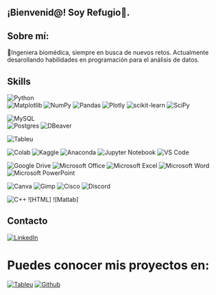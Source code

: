 ## ¡Bienvenid@! Soy Refugio👋.

<!--
**mrefugionv/mrefugionv** is a ✨ _special_ ✨ repository because its `README.md` (this file) appears on your GitHub profile.

Here are some ideas to get you started:

- 🔭 I’m currently working on Data Analisys Projects
- 🌱 I’m currently learning  Python, SQL & Tableu. 
-->

## Sobre mí: 
🦽Ingeniera biomédica, siempre en busca de nuevos retos.  Actualmente desarollando habilidades en programación para el análisis de datos.

## Skills

![Python](https://img.shields.io/badge/:Python-024A86?style=for-the-badge&logo=python&logoColor=white&labelColor=101010)</br>
![Matplotlib](https://img.shields.io/badge/Matplotlib-%23ffffff.svg?style=for-the-badge&logo=Matplotlib&logoColor=black)
![NumPy](https://img.shields.io/badge/numpy-%23013243.svg?style=for-the-badge&logo=numpy&logoColor=white)
![Pandas](https://img.shields.io/badge/pandas-%23150458.svg?style=for-the-badge&logo=pandas&logoColor=white)
![Plotly](https://img.shields.io/badge/Plotly-%233F4F75.svg?style=for-the-badge&logo=plotly&logoColor=white)
![scikit-learn](https://img.shields.io/badge/scikit--learn-%23F7931E.svg?style=for-the-badge&logo=scikit-learn&logoColor=white)
![SciPy](https://img.shields.io/badge/SciPy-%230C55A5.svg?style=for-the-badge&logo=scipy&logoColor=%white)

![MySQL](https://img.shields.io/badge/:MySQL-E36B26?style=for-the-badge&logo=mysql&logoColor=white&labelColor=101010)</br>
![Postgres](https://img.shields.io/badge/postgres-%23316192.svg?style=for-the-badge&logo=postgresql&logoColor=white)
![DBeaver](https://img.shields.io/badge/dbeaver-382923?style=for-the-badge&logo=dbeaver&logoColor=white)

![Tableu](https://img.shields.io/badge/:Tableu-8C4966?style=for-the-badge&logo=microstrategy&logoColor=white&labelColor=101010)</br>

![Colab](https://img.shields.io/badge/Colab-F9AB00?style=for-the-badge&logo=googlecolab&color=525252)
![Kaggle](https://img.shields.io/badge/Kaggle-035a7d?style=for-the-badge&logo=kaggle&logoColor=white)
![Anaconda](https://img.shields.io/badge/Anaconda-%2344A833.svg?style=for-the-badge&logo=anaconda&logoColor=white)
![Jupyter Notebook](https://img.shields.io/badge/jupyter-%23FA0F00.svg?style=for-the-badge&logo=jupyter&logoColor=white)
![VS Code](https://img.shields.io/badge/VSCode-0078D4?style=for-the-badge&logo=visual%20studio%20code&logoColor=white)

![Google Drive](https://img.shields.io/badge/Google%20Drive-4285F4?style=for-the-badge&logo=googledrive&logoColor=white)
![Microsoft Office](https://img.shields.io/badge/Microsoft_Office-D83B01?style=for-the-badge&logo=microsoft-office&logoColor=white)
![Microsoft Excel](https://img.shields.io/badge/Microsoft_Excel-217346?style=for-the-badge&logo=microsoft-excel&logoColor=white)
![Microsoft Word](https://img.shields.io/badge/Microsoft_Word-2B579A?style=for-the-badge&logo=microsoft-word&logoColor=white)
![Microsoft PowerPoint](https://img.shields.io/badge/Microsoft_PowerPoint-B7472A?style=for-the-badge&logo=microsoft-powerpoint&logoColor=white)

![Canva](https://img.shields.io/badge/Canva-%2300C4CC.svg?&style=for-the-badge&logo=Canva&logoColor=white)
![Gimp](https://img.shields.io/badge/gimp-5C5543?style=for-the-badge&logo=gimp&logoColor=white)
![Cisco](https://img.shields.io/badge/cisco-%23049fd9.svg?style=for-the-badge&logo=cisco&logoColor=black)
![Discord](https://img.shields.io/badge/Discord-%235865F2.svg?style=for-the-badge&logo=discord&logoColor=white)

![C++](https://img.shields.io/badge/C%2B%2B-00599C?style=for-the-badge&logo=c%2B%2B&logoColor=white)
![HTML]
![Matlab]

## Contacto

[![LinkedIn](https://img.shields.io/badge/:LinkedIn-8C4966?style=for-the-badge&logo=librarything&logoColor=white&labelColor=101010)](https://www.linkedin.com/in/refugio-noriega/)

# Puedes conocer mis proyectos en:
[![Tableu](https://img.shields.io/badge/:Tableu-8C4966?style=for-the-badge&logo=microstrategy&logoColor=white&labelColor=101010)](https://public.tableau.com/app/profile/maria.del.refugio.noriega/vizzes)
[![Github](https://img.shields.io/badge/github-121013?style=for-the-badge&logo=github&logoColor=white)](https://github.com/mrefugionv)



